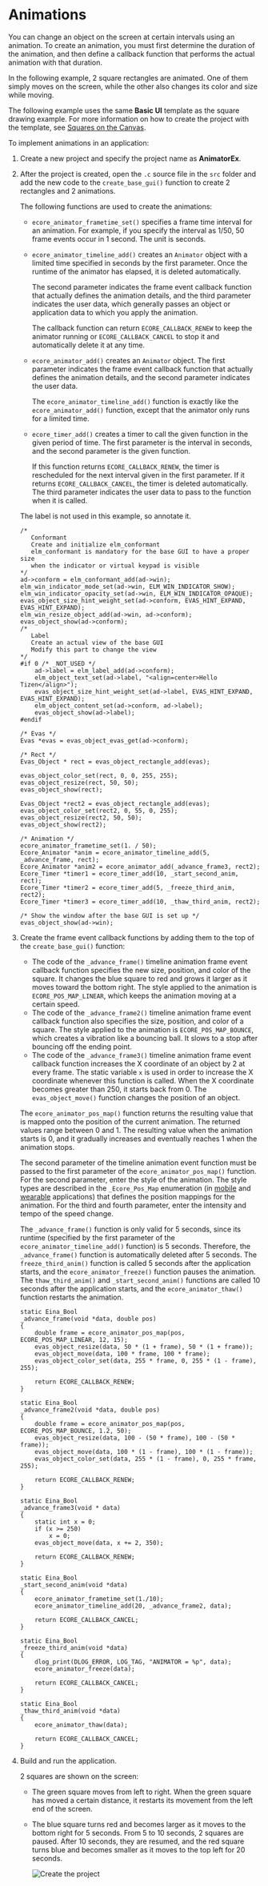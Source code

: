 Animations
==========

You can change an object on the screen at certain intervals using an
animation. To create an animation, you must first determine the duration
of the animation, and then define a callback function that performs the
actual animation with that duration.

In the following example, 2 square rectangles are animated. One of them
simply moves on the screen, while the other also changes its color and
size while moving.

The following example uses the same **Basic UI** template as the square
drawing example. For more information on how to create the project with
the template, see [Squares on the Canvas](app-graphics-square-n.md).

To implement animations in an application:

1.  Create a new project and specify the project name as **AnimatorEx**.
2. After the project is created, open the `.c` source file in the `src`
    folder and add the new code to the `create_base_gui()` function to
    create 2 rectangles and 2 animations.

    The following functions are used to create the animations:

    -   `ecore_animator_frametime_set()` specifies a frame time interval
        for an animation. For example, if you specify the interval as
        1/50, 50 frame events occur in 1 second. The unit is seconds.
    - `ecore_animator_timeline_add()` creates an `Animator` object
        with a limited time specified in seconds by the first parameter.
        Once the runtime of the animator has elapsed, it is
        deleted automatically.

        The second parameter indicates the frame event callback function
        that actually defines the animation details, and the third
        parameter indicates the user data, which generally passes an
        object or application data to which you apply the animation.

        The callback function can return `ECORE_CALLBACK_RENEW` to keep
        the animator running or `ECORE_CALLBACK_CANCEL` to stop it and
        automatically delete it at any time.

    - `ecore_animator_add()` creates an `Animator` object. The first
        parameter indicates the frame event callback function that
        actually defines the animation details, and the second parameter
        indicates the user data.

        The `ecore_animator_timeline_add()` function is exactly like the
        `ecore_animator_add()` function, except that the animator only
        runs for a limited time.

    - `ecore_timer_add()` creates a timer to call the given function
        in the given period of time. The first parameter is the interval
        in seconds, and the second parameter is the given function.

        If this function returns `ECORE_CALLBACK_RENEW`, the timer is
        rescheduled for the next interval given in the first parameter.
        If it returns `ECORE_CALLBACK_CANCEL`, the timer is
        deleted automatically. The third parameter indicates the user
        data to pass to the function when it is called.

    The label is not used in this example, so annotate it.

    ```
    /*
       Conformant
       Create and initialize elm_conformant
       elm_conformant is mandatory for the base GUI to have a proper size
       when the indicator or virtual keypad is visible
    */
    ad->conform = elm_conformant_add(ad->win);
    elm_win_indicator_mode_set(ad->win, ELM_WIN_INDICATOR_SHOW);
    elm_win_indicator_opacity_set(ad->win, ELM_WIN_INDICATOR_OPAQUE);
    evas_object_size_hint_weight_set(ad->conform, EVAS_HINT_EXPAND, EVAS_HINT_EXPAND);
    elm_win_resize_object_add(ad->win, ad->conform);
    evas_object_show(ad->conform);
    /*
       Label
       Create an actual view of the base GUI
       Modify this part to change the view
    */
    #if 0 /* _NOT_USED */
        ad->label = elm_label_add(ad->conform);
        elm_object_text_set(ad->label, "<align=center>Hello Tizen</align>");
        evas_object_size_hint_weight_set(ad->label, EVAS_HINT_EXPAND, EVAS_HINT_EXPAND);
        elm_object_content_set(ad->conform, ad->label);
        evas_object_show(ad->label);
    #endif

    /* Evas */
    Evas *evas = evas_object_evas_get(ad->conform);

    /* Rect */
    Evas_Object * rect = evas_object_rectangle_add(evas);

    evas_object_color_set(rect, 0, 0, 255, 255);
    evas_object_resize(rect, 50, 50);
    evas_object_show(rect);

    Evas_Object *rect2 = evas_object_rectangle_add(evas);
    evas_object_color_set(rect2, 0, 55, 0, 255);
    evas_object_resize(rect2, 50, 50);
    evas_object_show(rect2);

    /* Animation */
    ecore_animator_frametime_set(1. / 50);
    Ecore_Animator *anim = ecore_animator_timeline_add(5, _advance_frame, rect);
    Ecore_Animator *anim2 = ecore_animator_add(_advance_frame3, rect2);
    Ecore_Timer *timer1 = ecore_timer_add(10, _start_second_anim, rect);
    Ecore_Timer *timer2 = ecore_timer_add(5, _freeze_third_anim, rect2);
    Ecore_Timer *timer3 = ecore_timer_add(10, _thaw_third_anim, rect2);

    /* Show the window after the base GUI is set up */
    evas_object_show(ad->win);
    ```

3. Create the frame event callback functions by adding them to the top
    of the `create_base_gui()` function:

    -   The code of the `_advance_frame()` timeline animation frame
        event callback function specifies the new size, position, and
        color of the square. It changes the blue square to red and grows
        it larger as it moves toward the bottom right. The style applied
        to the animation is `ECORE_POS_MAP_LINEAR`, which keeps the
        animation moving at a certain speed.
    -   The code of the `_advance_frame2()` timeline animation frame
        event callback function also specifies the size, position, and
        color of a square. The style applied to the animation is
        `ECORE_POS_MAP_BOUNCE`, which creates a vibration like a
        bouncing ball. It slows to a stop after bouncing off the
        ending point.
    -   The code of the `_advance_frame3()` timeline animation frame
        event callback function increases the X coordinate of an object
        by 2 at every frame. The static variable `x` is used in order to
        increase the X coordinate whenever this function is called. When
        the X coordinate becomes greater than 250, it starts back
        from 0. The `evas_object_move()` function changes the position
        of an object.

    The `ecore_animator_pos_map()` function returns the resulting value
    that is mapped onto the position of the current animation. The
    returned values range between 0 and 1. The resulting value when the
    animation starts is 0, and it gradually increases and eventually
    reaches 1 when the animation stops.

    The second parameter of the timeline animation event function must
    be passed to the first parameter of the
    `ecore_animator_pos_map()` function. For the second parameter, enter
    the style of the animation. The style types are described in the
    `_Ecore_Pos_Map` enumeration (in
    [mobile](../../../../org.tizen.native.mobile.apireference/group__Ecore__Animator__Group.html#ga2db0d0f0f3973829c7f700e5af3e041c)
    and
    [wearable](../../../../org.tizen.native.wearable.apireference/group__Ecore__Animator__Group.html#ga2db0d0f0f3973829c7f700e5af3e041c) applications)
    that defines the position mappings for the animation. For the third
    and fourth parameter, enter the intensity and tempo of the
    speed change.

    The `_advance_frame()` function is only valid for 5 seconds, since
    its runtime (specified by the first parameter of the
    `ecore_animator_timeline_add()` function) is 5 seconds. Therefore,
    the `_advance_frame()` function is automatically deleted after
    5 seconds. The `freeze_third_anim()` function is called 5 seconds
    after the application starts, and the `ecore_animator_freeze()`
    function pauses the animation. The `thaw_third_anim()` and
    `_start_second_anim()` functions are called 10 seconds after the
    application starts, and the `ecore_animator_thaw()` function
    restarts the animation.

    ```
    static Eina_Bool
    _advance_frame(void *data, double pos)
    {
        double frame = ecore_animator_pos_map(pos, ECORE_POS_MAP_LINEAR, 12, 15);
        evas_object_resize(data, 50 * (1 + frame), 50 * (1 + frame));
        evas_object_move(data, 100 * frame, 100 * frame);
        evas_object_color_set(data, 255 * frame, 0, 255 * (1 - frame), 255);

        return ECORE_CALLBACK_RENEW;
    }

    static Eina_Bool
    _advance_frame2(void *data, double pos)
    {
        double frame = ecore_animator_pos_map(pos, ECORE_POS_MAP_BOUNCE, 1.2, 50);
        evas_object_resize(data, 100 - (50 * frame), 100 - (50 * frame));
        evas_object_move(data, 100 * (1 - frame), 100 * (1 - frame));
        evas_object_color_set(data, 255 * (1 - frame), 0, 255 * frame, 255);

        return ECORE_CALLBACK_RENEW;
    }

    static Eina_Bool
    _advance_frame3(void * data)
    {
        static int x = 0;
        if (x >= 250)
            x = 0;
        evas_object_move(data, x += 2, 350);

        return ECORE_CALLBACK_RENEW;
    }

    static Eina_Bool
    _start_second_anim(void *data)
    {
        ecore_animator_frametime_set(1./10);
        ecore_animator_timeline_add(20, _advance_frame2, data);

        return ECORE_CALLBACK_CANCEL;
    }

    static Eina_Bool
    _freeze_third_anim(void *data)
    {
        dlog_print(DLOG_ERROR, LOG_TAG, "ANIMATOR = %p", data);
        ecore_animator_freeze(data);

        return ECORE_CALLBACK_CANCEL;
    }

    static Eina_Bool
    _thaw_third_anim(void *data)
    {
        ecore_animator_thaw(data);

        return ECORE_CALLBACK_CANCEL;
    }
    ```

4. Build and run the application.

    2 squares are shown on the screen:

    -   The green square moves from left to right. When the green square
        has moved a certain distance, it restarts its movement from the
        left end of the screen.
    - The blue square turns red and becomes larger as it moves to the
        bottom right for 5 seconds. From 5 to 10 seconds, 2 squares
        are paused. After 10 seconds, they are resumed, and the red
        square turns blue and becomes smaller as it moves to the top
        left for 20 seconds.

        ![Create the project](./media/graphics_animation.png)


